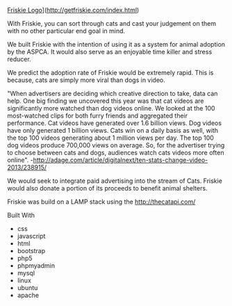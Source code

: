 [Friskie Logo](http://getfriskie.com/images/logo.png)](http://getfriskie.com/index.html)

With Friskie, you can sort through cats and cast your judgement on them with no other particular end goal in mind.

We built Friskie with the intention of using it as a system for animal adoption by the ASPCA. It would also serve as an enjoyable time killer and stress reducer.

We predict the adoption rate of Friskie would be extremely rapid. This is because, cats are simply more viral than dogs in video.

"When advertisers are deciding which creative direction to take, data can help. One big finding we uncovered this year was that cat videos are significantly more watched than dog videos online. We looked at the 100 most-watched clips for both furry friends and aggregated their performance. Cat videos have generated over 1.6 billion views. Dog videos have only generated 1 billion views. Cats win on a daily basis as well, with the top 100 videos generating about 1 million views per day. The top 100 dog videos produce 700,000 views on average. So, for the advertiser trying to choose between cats and dogs, audiences watch cats videos more often online". -http://adage.com/article/digitalnext/ten-stats-change-video-2013/238915/

We would seek to integrate paid advertising into the stream of Cats. Friskie would also donate a portion of its proceeds to benefit animal shelters.

Friskie was build on a LAMP stack using the http://thecatapi.com/

Built With
- css
- javascript
- html
- bootstrap
- php5
- phpmyadmin
- mysql
- linux
- ubuntu
- apache
